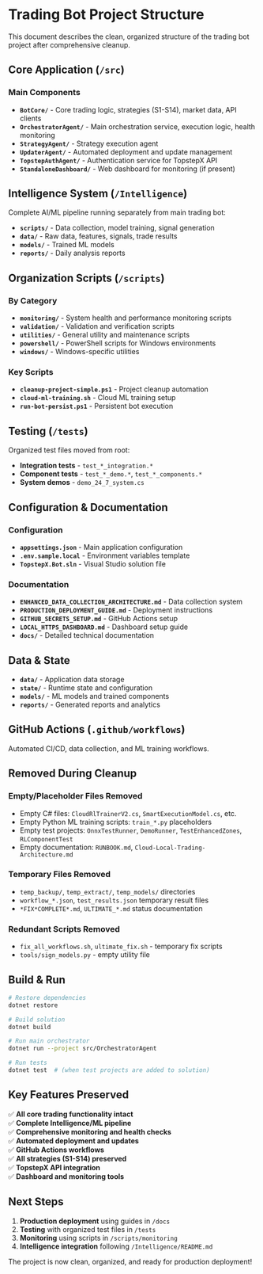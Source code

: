 # Trading Bot Project Structure

This document describes the clean, organized structure of the trading bot project after comprehensive cleanup.

## Core Application (`/src`)

### Main Components
- **`BotCore/`** - Core trading logic, strategies (S1-S14), market data, API clients
- **`OrchestratorAgent/`** - Main orchestration service, execution logic, health monitoring
- **`StrategyAgent/`** - Strategy execution agent
- **`UpdaterAgent/`** - Automated deployment and update management
- **`TopstepAuthAgent/`** - Authentication service for TopstepX API
- **`StandaloneDashboard/`** - Web dashboard for monitoring (if present)

## Intelligence System (`/Intelligence`)

Complete AI/ML pipeline running separately from main trading bot:
- **`scripts/`** - Data collection, model training, signal generation
- **`data/`** - Raw data, features, signals, trade results
- **`models/`** - Trained ML models
- **`reports/`** - Daily analysis reports

## Organization Scripts (`/scripts`)

### By Category
- **`monitoring/`** - System health and performance monitoring scripts
- **`validation/`** - Validation and verification scripts
- **`utilities/`** - General utility and maintenance scripts
- **`powershell/`** - PowerShell scripts for Windows environments
- **`windows/`** - Windows-specific utilities

### Key Scripts
- **`cleanup-project-simple.ps1`** - Project cleanup automation
- **`cloud-ml-training.sh`** - Cloud ML training setup
- **`run-bot-persist.ps1`** - Persistent bot execution

## Testing (`/tests`)

Organized test files moved from root:
- **Integration tests** - `test_*_integration.*`
- **Component tests** - `test_*_demo.*`, `test_*_components.*`
- **System demos** - `demo_24_7_system.cs`

## Configuration & Documentation

### Configuration
- **`appsettings.json`** - Main application configuration
- **`.env.sample.local`** - Environment variables template
- **`TopstepX.Bot.sln`** - Visual Studio solution file

### Documentation
- **`ENHANCED_DATA_COLLECTION_ARCHITECTURE.md`** - Data collection system
- **`PRODUCTION_DEPLOYMENT_GUIDE.md`** - Deployment instructions
- **`GITHUB_SECRETS_SETUP.md`** - GitHub Actions setup
- **`LOCAL_HTTPS_DASHBOARD.md`** - Dashboard setup guide
- **`docs/`** - Detailed technical documentation

## Data & State

- **`data/`** - Application data storage
- **`state/`** - Runtime state and configuration
- **`models/`** - ML models and trained components
- **`reports/`** - Generated reports and analytics

## GitHub Actions (`.github/workflows`)

Automated CI/CD, data collection, and ML training workflows.

## Removed During Cleanup

### Empty/Placeholder Files Removed
- Empty C# files: `CloudRlTrainerV2.cs`, `SmartExecutionModel.cs`, etc.
- Empty Python ML training scripts: `train_*.py` placeholders
- Empty test projects: `OnnxTestRunner`, `DemoRunner`, `TestEnhancedZones`, `RLComponentTest`
- Empty documentation: `RUNBOOK.md`, `Cloud-Local-Trading-Architecture.md`

### Temporary Files Removed
- `temp_backup/`, `temp_extract/`, `temp_models/` directories
- `workflow_*.json`, `test_results.json` temporary result files
- `*FIX*COMPLETE*.md`, `ULTIMATE_*.md` status documentation

### Redundant Scripts Removed
- `fix_all_workflows.sh`, `ultimate_fix.sh` - temporary fix scripts
- `tools/sign_models.py` - empty utility file

## Build & Run

```bash
# Restore dependencies
dotnet restore

# Build solution
dotnet build

# Run main orchestrator
dotnet run --project src/OrchestratorAgent

# Run tests
dotnet test  # (when test projects are added to solution)
```

## Key Features Preserved

✅ **All core trading functionality intact**  
✅ **Complete Intelligence/ML pipeline**  
✅ **Comprehensive monitoring and health checks**  
✅ **Automated deployment and updates**  
✅ **GitHub Actions workflows**  
✅ **All strategies (S1-S14) preserved**  
✅ **TopstepX API integration**  
✅ **Dashboard and monitoring tools**  

## Next Steps

1. **Production deployment** using guides in `/docs`
2. **Testing** with organized test files in `/tests`
3. **Monitoring** using scripts in `/scripts/monitoring`
4. **Intelligence integration** following `/Intelligence/README.md`

The project is now clean, organized, and ready for production deployment!